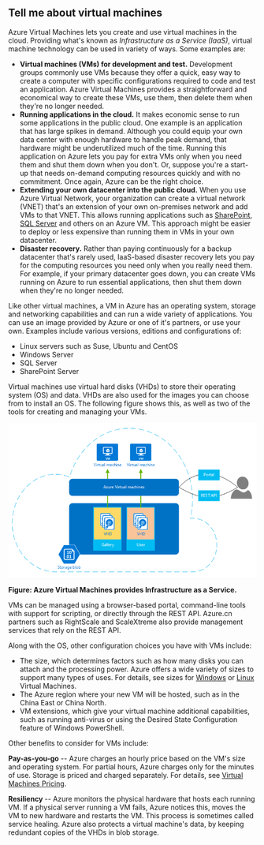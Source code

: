 ## <a name="tellmevm"></a> Tell me about virtual machines
Azure Virtual Machines lets you create and use virtual machines in the cloud. Providing what's known as *Infrastructure as a Service (IaaS)*, virtual machine technology can be used in variety of ways. Some examples are:

* **Virtual machines (VMs) for development and test.** Development groups commonly use VMs because they offer a quick, easy way to create a computer with specific configurations required to code and test an application. Azure Virtual Machines provides a straightforward and economical way to create these VMs, use them, then delete them when they're no longer needed.
* **Running applications in the cloud.** It makes economic sense to run some applications in the public cloud. One example is an application that has large spikes in demand. Although you could equip your own data center with enough hardware to handle peak demand, that hardware might be underutilized much of the time. Running this application on Azure lets you pay for extra VMs only when you need them and shut them down when you don't. Or, suppose you're a start-up that needs on-demand computing resources quickly and with no commitment. Once again, Azure can be the right choice.
* **Extending your own datacenter into the public cloud.** When you use Azure Virtual Network, your organization can create a virtual network (VNET) that's an extension of your own on-premises network and add VMs to that VNET. This allows running applications such as [SharePoint](../articles/virtual-machines/virtual-machines-windows-sharepoint-farm.md), [SQL Server](../articles/virtual-machines/windows/sql/virtual-machines-windows-sql-server-iaas-overview.md) and others on an Azure VM. This approach might be easier to deploy or less expensive than running them in VMs in your own datacenter.   
* **Disaster recovery.** Rather than paying continuously for a backup datacenter that's rarely used, IaaS-based disaster recovery lets you pay for the computing resources you need only when you really need them.  For example, if your primary datacenter goes down, you can create VMs running on Azure to run essential applications, then shut them down when they're no longer needed.

Like other virtual machines, a VM in Azure has an operating system, storage and networking capabilities and can run a wide variety of applications. You can use an image provided by Azure or one of it's partners, or use your own. Examples include various versions, editions and configurations of:

* Linux servers such as Suse, Ubuntu and CentOS
* Windows Server 
* SQL Server
* SharePoint Server

Virtual machines use virtual hard disks (VHDs) to store their operating system (OS) and data. VHDs are also used for the images you can choose from to install an OS. The following figure shows this, as well as two of the tools for creating and managing your VMs.

<a name="fig_createvms"></a>
![vm_diagram](./media/virtual-machines-choose-me-content/diagram.png)

**Figure: Azure Virtual Machines provides Infrastructure as a Service.**

VMs can be managed using a browser-based portal, command-line tools with support for scripting, or directly through the REST API. Azure.cn partners such as RightScale and ScaleXtreme also provide management services that rely on the REST API. 

Along with the OS, other configuration choices you have with VMs include:

* The size, which determines factors such as how many disks you can attach and the processing power. Azure offers a wide variety of sizes to support many types of uses. For details, see sizes for [Windows](../articles/virtual-machines/virtual-machines-windows-sizes.md) or [Linux](../articles/virtual-machines/virtual-machines-linux-sizes.md) Virtual Machines.  
* The Azure region where your new VM will be hosted, such as in the China East or China North. 
* VM extensions, which give your virtual machine additional capabilities, such as running anti-virus or using the Desired State Configuration feature of Windows PowerShell.

Other benefits to consider for VMs include:

**Pay-as-you-go** -- Azure charges an hourly price based on the VM's size and operating system. For partial hours, Azure charges only for the minutes of use. Storage is priced and charged separately. For details, see [Virtual Machines Pricing](https://www.azure.cn/pricing/details/virtual-machines/).

**Resiliency** -- Azure monitors the physical hardware that hosts each running VM. If a physical server running a VM fails, Azure notices this, moves the VM to new hardware and restarts the VM. This process is sometimes called service healing. Azure also protects a virtual machine's data, by keeping redundant copies of the VHDs in blob storage.
